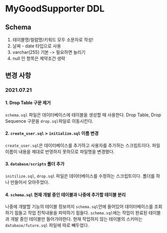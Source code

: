 # MyGoodSupporter DDL

## Schema

1. 테이블명/컬럼명/키워드 모두 소문자로 작성!
2. 날짜 - date 타입으로 사용
3. varchar(255) 기본 -> 필요하면 늘리기
4. null 인 항목은 제약조건 생략
## 변경 사항

### 2021.07.21

#### 1. Drop Table 구문 제거

`schema.sql` 파일은 데이터베이스에 테이블을 생성할 때 사용한다. Drop Table, Drop Sequence 구문을 `drop.sql`파일로 이동시킨다.

#### 2. `create_user.sql` > `initialize.sql` 이름 변경

`create_user.sql`은 데이터베이스를 추가하고 사용자를 추가하는 스크립트이다. 파일 이름이 내용을 제대로 반영하지 못하므로 파일명을 변경했다.

#### 3. `database/scripts` 폴더 추가

`initilize.sql`, `drop.sql` 파일은 데이터베이스를 수정하는 스크립트이다. 폴더를 하나 만들어서 모아주었다.

#### 4. `schema.sql` 현재 개발 중인 테이블과 나중에 추가할 테이블 분리

나중에 개발할 기능의 테이블 정보까지 `schema.sql`안에 들어있어 데이터베이스를 조회하기 힘들고 작업 진척내용을 파악하기 힘들다.
`schema.sql`에는 작업이 완료된 테이블과 개발 중인 테이블만 들어가야한다. 현재 작업하지 않는 테이블의 스키마는 `database/future.sql` 파일에 따로 빼두었다.